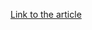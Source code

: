 [Link to the article](https://www.trendmicro.com/en_us/research/24/i/tidrone-targets-military-and-satellite-industries-in-taiwan.html)
